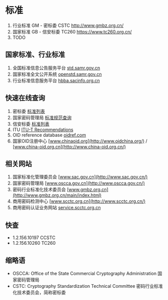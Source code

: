 # 标准

1. 行业标准 GM - 密标委 CSTC <http://www.gmbz.org.cn/>
2. 国家标准 GB - 信安标委 TC260 <https://www.tc260.org.cn/>
3. TODO

## 国家标准、行业标准

1. 全国标准信息公告服务平台 [std.samr.gov.cn](http://std.samr.gov.cn/)
2. 国家标准全文公开系统 [openstd.samr.gov.cn](http://openstd.samr.gov.cn/)
3. 行业标准信息服务平台 [hbba.sacinfo.org.cn](http://hbba.sacinfo.org.cn/)

## 快速在线查询

1. 密标委 [标准列表](http://www.gmbz.org.cn/main/bzlb.html)
2. 国家密码管理局 [标准规范查询](http://www.oscca.gov.cn/app-zxfw/zxfw/bzgfcx.jsp)
3. 信安标委 [标准列表](https://www.tc260.org.cn/front/bzcx/yfgbqd.html)
4. ITU [ITU-T Recommendations](https://www.itu.int/en/ITU-T/publications/Pages/structure.aspx)
5. OID reference database [oidref.com](http://oidref.com/)
6. 国家OID注册中心 [www.chinaoid.org](http://www.oidchina.org/) / [www.china-oid.org.cn](http://www.china-oid.org.cn/)

## 相关网站

1. 国家标准化管理委员会 [www.sac.gov.cn](http://www.sac.gov.cn/)
2. 国家密码管理局 [www.oscca.gov.cn](http://www.oscca.gov.cn/)
3. 密码行业标准化技术委员会 [www.gmbz.org.cn](http://www.gmbz.org.cn/main/index.html)
4. 商用密码检测中心 [www.scctc.org.cn](http://www.scctc.org.cn/)
5. 商用密码认证业务网站 [service.scctc.org.cn](http://service.scctc.org.cn/)

## 快查

- 1.2.156.10197 CCSTC
- 1.2.156.10260 TC260

## 缩略语

- OSCCA: Office of the State Commercial Cryptography Administration 国家密码管理局
- CSTC: Cryptography Standardization Technical Committee 密码行业标准化技术委员会，简称密标委
